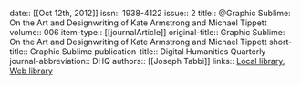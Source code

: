 date:: [[Oct 12th, 2012]]
issn:: 1938-4122
issue:: 2
title:: @Graphic Sublime: On the Art and Designwriting of Kate Armstrong and Michael Tippett
volume:: 006
item-type:: [[journalArticle]]
original-title:: Graphic Sublime: On the Art and Designwriting of Kate Armstrong and Michael Tippett
short-title:: Graphic Sublime
publication-title:: Digital Humanities Quarterly
journal-abbreviation:: DHQ
authors:: [[Joseph Tabbi]]
links:: [Local library](zotero://select/groups/2386895/items/XX2PA84E), [Web library](https://www.zotero.org/groups/2386895/items/XX2PA84E)
